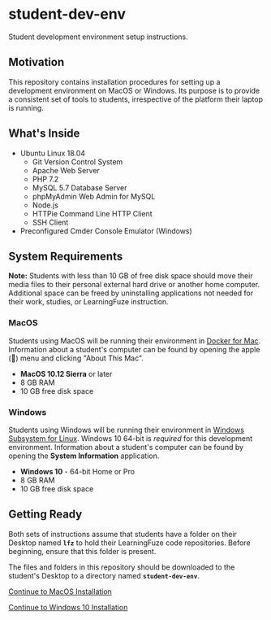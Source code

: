 # student-dev-env
Student development environment setup instructions.

## Motivation

This repository contains installation procedures for setting up a development environment on MacOS or Windows. Its purpose is to provide a consistent set of tools to students, irrespective of the platform their laptop is running.

## What's Inside

- Ubuntu Linux 18.04
  - Git Version Control System
  - Apache Web Server
  - PHP 7.2
  - MySQL 5.7 Database Server
  - phpMyAdmin Web Admin for MySQL
  - Node.js
  - HTTPie Command Line HTTP Client
  - SSH Client
- Preconfigured Cmder Console Emulator (Windows)

## System Requirements

**Note:** Students with less than 10 GB of free disk space should move their media files to their personal external hard drive or another home computer. Additional space can be freed by uninstalling applications not needed for their work, studies, or LearningFuze instruction.

### MacOS

Students using MacOS will be running their environment in [Docker for Mac](https://docs.docker.com/v17.12/docker-for-mac/install/). Information about a student's computer can be found by opening the apple () menu and clicking "About This Mac".

- **MacOS 10.12 Sierra** or later
- 8 GB RAM
- 10 GB free disk space

### Windows

Students using Windows will be running their environment in [Windows Subsystem for Linux](https://docs.microsoft.com/en-us/windows/wsl/faq). Windows 10 64-bit is _required_ for this development environment. Information about a student's computer can be found by opening the **System Information** application.

- **Windows 10** - 64-bit Home or Pro
- 8 GB RAM
- 10 GB free disk space

## Getting Ready

Both sets of instructions assume that students have a folder on their Desktop named **`lfz`** to hold their LearningFuze code repositories. Before beginning, ensure that this folder is present.

The files and folders in this repository should be downloaded to the student's Desktop to a directory named **`student-dev-env`**.

[Continue to MacOS Installation](MAC_INSTRUCTIONS.md)

[Continue to Windows 10 Installation](WINDOWS_INSTRUCTIONS.md)

